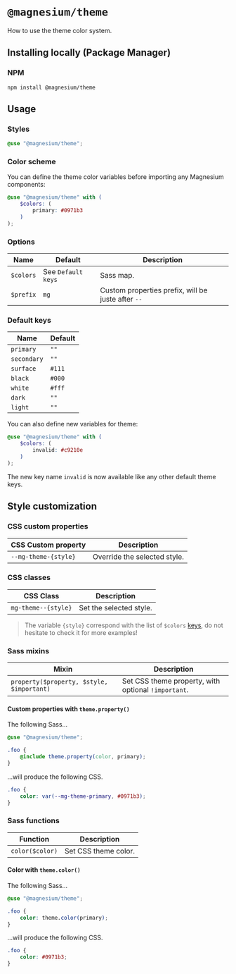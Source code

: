 # `@magnesium/theme`

How to use the theme color system.

## Installing locally (Package Manager)

### NPM

```shell
npm install @magnesium/theme
```

## Usage

### Styles

```scss
@use "@magnesium/theme";
```

### Color scheme

You can define the theme color variables before importing any Magnesium components:

```scss
@use "@magnesium/theme" with (
    $colors: (
        primary: #0971b3
    )
);
```

### Options

| Name      | Default            | Description                                        |
|-----------|--------------------|----------------------------------------------------|
| `$colors` | See `Default keys` | Sass map.                                          |
| `$prefix` | `mg`              | Custom properties prefix, will be juste after `--` |

### Default keys

| Name        | Default |
|-------------|---------|
| `primary`   | `""`    |
| `secondary` | `""`    |
| `surface`   | `#111`  |
| `black`     | `#000`  |
| `white`     | `#fff`  |
| `dark`      | `""`    |
| `light`     | `""`    |

You can also define new variables for theme:

```scss
@use "@magnesium/theme" with (
    $colors: (
        invalid: #c9210e
    )
);
```

The new key name `invalid` is now available like any other default theme keys.

## Style customization

### CSS custom properties

| CSS Custom property   | Description                  |
|-----------------------|------------------------------|
| `--mg-theme-{style}` | Override the selected style. |

### CSS classes

| CSS Class            | Description             |
|----------------------|-------------------------|
| `mg-theme--{style}` | Set the selected style. |

> The variable `{style}` correspond with the list of `$colors` [keys](#default-keys), do not hesitate to check it for 
> more examples!

### Sass mixins

| Mixin                                     | Description                                         |
|-------------------------------------------|-----------------------------------------------------|
| `property($property, $style, $important)` | Set CSS theme property, with optional `!important`. |

#### Custom properties with `theme.property()`

The following Sass...

```scss
@use "@magnesium/theme";

.foo {
    @include theme.property(color, primary);
}
```

...will produce the following CSS.

```css
.foo {
    color: var(--mg-theme-primary, #0971b3);
}
```

### Sass functions

| Function        | Description          |
|-----------------|----------------------|
| `color($color)` | Set CSS theme color. |

#### Color with `theme.color()`

The following Sass...

```scss
@use "@magnesium/theme";

.foo {
    color: theme.color(primary);
}
```

...will produce the following CSS.

```css
.foo {
    color: #0971b3;
}
```
